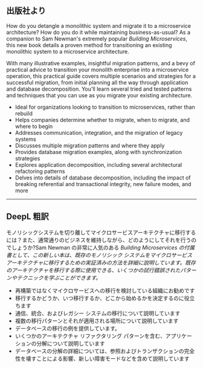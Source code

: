## 出版社より

How do you detangle a monolithic system and migrate it to a microservice architecture? How do you do it while maintaining business-as-usual? As a companion to Sam Newman's extremely popular _Building Microservices_, this new book details a proven method for transitioning an existing monolithic system to a microservice architecture.

With many illustrative examples, insightful migration patterns, and a bevy of practical advice to transition your monolith enterprise into a microservice operation, this practical guide covers multiple scenarios and strategies for a successful migration, from initial planning all the way through application and database decomposition. You'll learn several tried and tested patterns and techniques that you can use as you migrate your existing architecture.

- Ideal for organizations looking to transition to microservices, rather than rebuild
- Helps companies determine whether to migrate, when to migrate, and where to begin
- Addresses communication, integration, and the migration of legacy systems
- Discusses multiple migration patterns and where they apply
- Provides database migration examples, along with synchronization strategies
- Explores application decomposition, including several architectural refactoring patterns
- Delves into details of database decomposition, including the impact of breaking referential and transactional integrity, new failure modes, and more

---

## DeepL 粗訳

モノリシックシステムを切り離してマイクロサービスアーキテクチャに移行するには？また、通常通りのビジネスを維持しながら、どのようにしてそれを行うのでしょうか?Sam Newman の非常に人気のある _Building Microservices_ _の付属書として、この新しい本は、既存のモノリシック システムをマイクロサービス アーキテクチャに移行するための実証済みの方法を詳細に説明しています。既存のアーキテクチャを移行する際に使用できる、いくつかの試行錯誤されたパターンやテクニックを学ぶことができます。_

- 再構築ではなくマイクロサービスへの移行を検討している組織にお勧めです
- 移行するかどうか、いつ移行するか、どこから始めるかを決定するのに役立ちます
- 通信、統合、およびレガシー システムの移行について説明しています
- 複数の移行パターンとそれが適用される場所について説明しています
- データベースの移行の例を提供しています。
- いくつかのアーキテクチャ リファクタリング パターンを含む、アプリケーションの分解について説明しています
- データベースの分解の詳細については、参照およびトランザクションの完全性を壊すことによる影響、新しい障害モードなどを含めて説明しています

